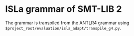 # ISLa grammar of SMT-LIB 2

The grammar is transpiled from the ANTLR4 grammar using `$project_root/evaluation/isla_adapt/transpile_g4.py`.
